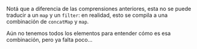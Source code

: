 Notá que a diferencia de las comprensiones anteriores, esta no se puede traducir a un `map` y un `filter`: en realidad, esto se compila a una combinación de `concatMap` y `map`.

Aún no tenemos todos los elementos para entender cómo es esa combinación, pero ya falta poco...